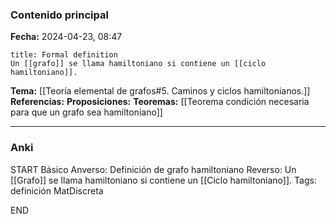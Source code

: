 ### Contenido principal

**Fecha:** 2024-04-23, 08:47

```ad-formal
title: Formal definition
Un [[grafo]] se llama hamiltoniano si contiene un [[ciclo hamiltoniano]].
```

**Tema:** [[Teoría elemental de grafos#5. Caminos y ciclos hamiltonianos.]]
**Referencias:**
**Proposiciones:**
**Teoremas:** [[Teorema condición necesaria para que un grafo sea hamiltoniano]]

---
### Anki

START
Básico
Anverso: Definición de grafo hamiltoniano
Reverso: Un [[Grafo]] se llama hamiltoniano si contiene un [[Ciclo hamiltoniano]].
Tags: definición MatDiscreta
<!--ID: 1717176517335-->
END